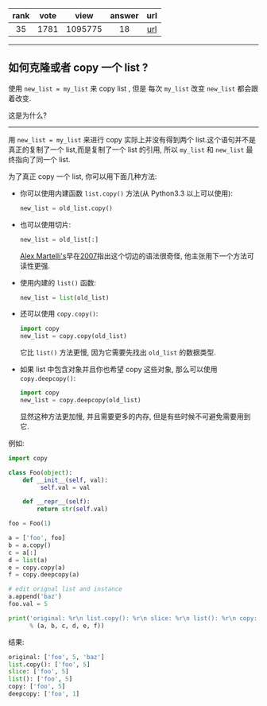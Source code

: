 
| rank | vote | view | answer | url |
|:-:|:-:|:-:|:-:|:-:|
|35|1781|1095775|18| [url](http://stackoverflow.com/questions/2612802/how-to-clone-or-copy-a-list) |
***

## 如何克隆或者 copy 一个 list ?

使用 `new_list = my_list` 来 copy list , 但是 每次 `my_list` 改变 `new_list` 都会跟着改变.

这是为什么?

***

用 `new_list = my_list` 来进行 copy 实际上并没有得到两个 list.这个语句并不是真正的复制了一个 list,而是复制了一个 list 的引用, 所以 `my_list` 和 `new_list` 最终指向了同一个 list.

为了真正 copy 一个 list, 你可以用下面几种方法:

* 你可以使用内建函数 `list.copy()` 方法(从 Python3.3 以上可以使用):
    ```python
    new_list = old_list.copy()
    ```

* 也可以使用切片:
    ```python
    new_list = old_list[:]
    ```
    [Alex Martelli's](https://en.wikipedia.org/wiki/Alex_Martelli)早在[2007](https://www.youtube.com/watch?v=g7V89K8QfgQ)指出这个切边的语法很奇怪, 他主张用下一个方法可读性更强.

* 使用内建的 `list()` 函数:
    ```python
    new_list = list(old_list)
    ```

* 还可以使用 `copy.copy()`:
    ```python
    import copy
    new_list = copy.copy(old_list)
    ```
    它比 `list()` 方法更慢, 因为它需要先找出 `old_list` 的数据类型.

* 如果 list 中包含对象并且你也希望 copy 这些对象, 那么可以使用 `copy.deepcopy()`:
    ```python
    import copy
    new_list = copy.deepcopy(old_list)
    ```
    显然这种方法更加慢, 并且需要更多的内存, 但是有些时候不可避免需要用到它.

例如:

```python
import copy

class Foo(object):
    def __init__(self, val):
         self.val = val

    def __repr__(self):
        return str(self.val)

foo = Foo(1)

a = ['foo', foo]
b = a.copy()
c = a[:]
d = list(a)
e = copy.copy(a)
f = copy.deepcopy(a)

# edit orignal list and instance 
a.append('baz')
foo.val = 5

print('original: %r\n list.copy(): %r\n slice: %r\n list(): %r\n copy: %r\n deepcopy: %r'
      % (a, b, c, d, e, f))
```

结果:

```python
original: ['foo', 5, 'baz']
list.copy(): ['foo', 5]
slice: ['foo', 5]
list(): ['foo', 5]
copy: ['foo', 5]
deepcopy: ['foo', 1]
```